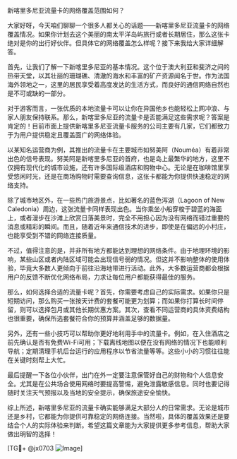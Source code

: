 新喀里多尼亚流量卡的网络覆盖范围如何？

大家好呀，今天咱们聊聊一个很多人都关心的话题——新喀里多尼亚流量卡的网络覆盖情况。如果你计划去这个美丽的南太平洋岛屿旅行或者长期居住，那么这张卡绝对是你的出行好伙伴。但具体它的网络覆盖怎么样呢？接下来我给大家详细解答。

首先，让我们了解一下新喀里多尼亚的基本情况。这个位于澳大利亚和斐济之间的热带天堂，以其壮丽的珊瑚礁、清澈的海水和丰富的矿产资源闻名于世。作为法国海外领地之一，这里的居民享受着高度发达的生活方式，而良好的通信网络自然也是不可或缺的一部分。

对于游客而言，一张优质的本地流量卡可以让你在异国他乡也能轻松上网冲浪、与家人朋友保持联系。那么，新喀里多尼亚的流量卡是否能满足这些需求呢？答案是肯定的！目前市面上提供新喀里多尼亚流量卡服务的公司主要有几家，它们都致力于为用户提供稳定且覆盖面广的网络体验。

以某知名运营商为例，其推出的流量卡在主要城市如努美阿（Nouméa）有着非常出色的信号表现。努美阿是新喀里多尼亚的首府，也是岛上最繁华的地方，这里不仅拥有现代化的城市设施，还有许多国际级酒店和购物中心。无论是在咖啡馆里享受悠闲时光，还是在商场购物时需要查询信息，这张卡都能为你提供快速稳定的网络支持。

除了城市地区外，在一些热门旅游景点，比如著名的蓝色泻湖（Lagoon of New Caledonia）周边，这张流量卡同样表现出色。当你乘坐小船穿梭于碧蓝的海面上，或者漫步在沙滩上欣赏日落美景时，完全不用担心因为没有网络而错过重要的消息或精彩的瞬间。而且，随着近年来通信技术的进步，即使是在偏远的小村庄，也能享受到不错的网络连接质量。

不过，值得注意的是，并非所有地方都能达到理想的网络条件。由于地理环境的影响，某些山区或者内陆区域可能会出现信号弱的情况。但这并不影响整体的使用体验，毕竟大多数人更倾向于前往沿海地带进行活动。此外，大多数运营商都会根据用户的反馈不断优化网络布局，力求让每位用户都能获得最佳的服务。

那么，如何选择合适的流量卡呢？首先，你需要考虑自己的实际需求。如果你只是短期访问，那么购买一张按天计费的套餐可能更为划算；而如果你打算长时间停留，则可以选择包月或其他长期优惠方案。其次，查看不同运营商的具体资费结构也很重要，确保所选套餐符合你的预算并涵盖足够的数据量。

另外，还有一些小技巧可以帮助你更好地利用手中的流量卡。例如，在入住酒店之前先确认是否有免费Wi-Fi可用；下载离线地图以便在没有网络的情况下也能顺利导航；定期清理手机后台运行的应用程序以节省流量等等。这些小小的习惯往往能在关键时刻帮上大忙。

最后提醒一下各位小伙伴，出门在外一定要注意保管好自己的财物和个人信息安全。尤其是在公共场合使用网络时要提高警惕，避免泄露敏感信息。同时也要记得随时关注天气预报以及当地的安全提示，确保旅途安全愉快。

综上所述，新喀里多尼亚的流量卡确实能够满足大部分人的日常需求。无论是城市还是乡村，它都能为你提供可靠稳定的网络连接。当然啦，具体的覆盖效果还是要结合个人的实际体验来判断。希望这篇文章能为大家提供更多参考信息，帮助大家做出明智的选择！

[TG💪+ @jx0703 ![Image](https://github.com/user-attachments/assets/dbca1d08-cadb-493c-b0ec-ad6f7a83f270)]
